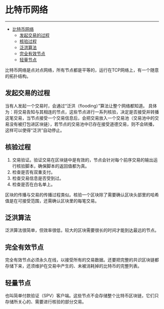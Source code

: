 <!--
 * @Author: ZhXZhao
 * @Date: 2020-02-09 20:55:44
 * @LastEditors  : ZhXZhao
 * @LastEditTime : 2020-02-09 21:30:29
 * @Description: 
 -->
# 比特币网络

----

- [比特币网络](#%e6%af%94%e7%89%b9%e5%b8%81%e7%bd%91%e7%bb%9c)
  - [发起交易的过程](#%e5%8f%91%e8%b5%b7%e4%ba%a4%e6%98%93%e7%9a%84%e8%bf%87%e7%a8%8b)
  - [核验过程](#%e6%a0%b8%e9%aa%8c%e8%bf%87%e7%a8%8b)
  - [泛洪算法](#%e6%b3%9b%e6%b4%aa%e7%ae%97%e6%b3%95)
  - [完全有效节点](#%e5%ae%8c%e5%85%a8%e6%9c%89%e6%95%88%e8%8a%82%e7%82%b9)
  - [轻量节点](#%e8%bd%bb%e9%87%8f%e8%8a%82%e7%82%b9)

比特币网络是点对点网络，所有节点都是平等的，运行在TCP网络上，有一个随意的拓扑结构。
## 发起交易的过程
当有人发起一个交易时，会通过“泛洪（flooding）”算法让整个网络都知道。
具体为：将交易告知与其相连的节点，这些节点进行一系列核验，决定是否接受并转播这笔交易，当节点接受一个交易信息后，会把交易放入一个交易池（交易池中的交易没有被打包进区块链），若节点的交易池中已存在接受道德交易，则不会转播，这样可以使得“泛洪”自动停止。
## 核验过程
1. 交易验证。验证交易在区块链中是有效的，节点会针对每个前序交易的输出运行核验脚本，确保脚本的返回值都为真。
2. 检查是否有双重支付。
3. 检查交易信息是否受到过。
4. 检查是否在白名单上。

区块的传播与交易的传播过程类似。核验一个区块除了需要确认区块头部里的哈希值是在可接受范围，还需确认区块里的每笔交易。

## 泛洪算法
泛洪算法很简单，但效率很低，较大的区块需要很长的时间才能到达最远的节点。

## 完全有效节点
完全有效节点必须永久在线，以接受所有的交易数据。还要把完整的共识区块链都存储下来，还须维护在交易中产生的、未被消耗掉的比特币的完整列表。

## 轻量节点
也叫简单付款验证（SPV）客户端。这些节点不会存储整个比特币区块链，它们只存储所关心的、需要进行核验的部分交易。
